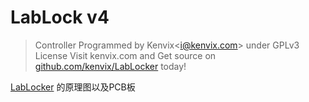# LabLock v4

> Controller Programmed by Kenvix<[i@kenvix.com](mailto:i@kenvix.com)> under GPLv3 License
Visit kenvix.com and Get source on [github.com/kenvix/LabLocker](github.com/kenvix/LabLocker) today!

[LabLocker](https://github.com/kenvix/LabLocker) 的原理图以及PCB板